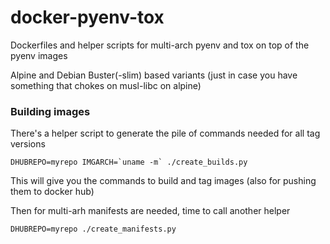 # docker-pyenv-tox

Dockerfiles and helper scripts for multi-arch pyenv and tox on top of the pyenv images

Alpine and Debian Buster(-slim) based variants (just in case you have something that chokes
on musl-libc on alpine)

### Building images

There's a helper script to generate the pile of commands needed for all tag versions

    DHUBREPO=myrepo IMGARCH=`uname -m` ./create_builds.py

This will give you the commands to build and tag images (also for pushing them to docker hub)

Then for multi-arh manifests are needed, time to call another helper

    DHUBREPO=myrepo ./create_manifests.py
